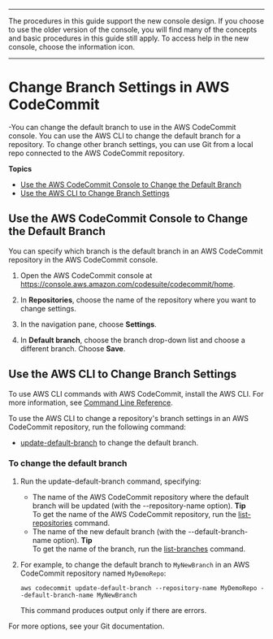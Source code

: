 --------

 The procedures in this guide support the new console design\. If you choose to use the older version of the console, you will find many of the concepts and basic procedures in this guide still apply\. To access help in the new console, choose the information icon\.

--------

# Change Branch Settings in AWS CodeCommit<a name="how-to-change-branch"></a>

\-You can change the default branch to use in the AWS CodeCommit console\. You can use the AWS CLI to change the default branch for a repository\. To change other branch settings, you can use Git from a local repo connected to the AWS CodeCommit repository\. 

**Topics**
+ [Use the AWS CodeCommit Console to Change the Default Branch](#how-to-change-branch-console)
+ [Use the AWS CLI to Change Branch Settings](#how-to-change-branch-cli)

## Use the AWS CodeCommit Console to Change the Default Branch<a name="how-to-change-branch-console"></a>

You can specify which branch is the default branch in an AWS CodeCommit repository in the AWS CodeCommit console\. 

1. Open the AWS CodeCommit console at [https://console\.aws\.amazon\.com/codesuite/codecommit/home](https://console.aws.amazon.com/codesuite/codecommit/home)\.

1. In **Repositories**, choose the name of the repository where you want to change settings\. 

1. In the navigation pane, choose **Settings**\.

1. In **Default branch**, choose the branch drop\-down list and choose a different branch\. Choose **Save**\.

## Use the AWS CLI to Change Branch Settings<a name="how-to-change-branch-cli"></a>

To use AWS CLI commands with AWS CodeCommit, install the AWS CLI\. For more information, see [Command Line Reference](cmd-ref.md)\. 

To use the AWS CLI to change a repository's branch settings in an AWS CodeCommit repository, run the following command:
+ [update\-default\-branch](#how-to-change-branch-cli-default) to change the default branch\.

### To change the default branch<a name="how-to-change-branch-cli-default"></a>

1. Run the update\-default\-branch command, specifying:
   + The name of the AWS CodeCommit repository where the default branch will be updated \(with the \-\-repository\-name option\)\.
**Tip**  
To get the name of the AWS CodeCommit repository, run the [list\-repositories](how-to-view-repository-details.md#how-to-view-repository-details-no-name-cli) command\.
   + The name of the new default branch \(with the \-\-default\-branch\-name option\)\.
**Tip**  
To get the name of the branch, run the [list\-branches](how-to-view-branch-details.md#how-to-view-branch-details-cli) command\.

1. For example, to change the default branch to `MyNewBranch` in an AWS CodeCommit repository named `MyDemoRepo`:

   ```
   aws codecommit update-default-branch --repository-name MyDemoRepo --default-branch-name MyNewBranch
   ```

   This command produces output only if there are errors\.

For more options, see your Git documentation\.